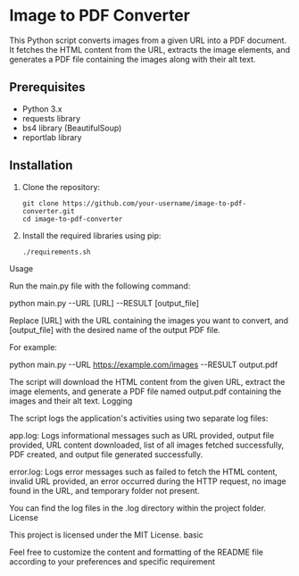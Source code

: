 # Image to PDF Converter

This Python script converts images from a given URL into a PDF document. It fetches the HTML content from the URL, extracts the image elements, and generates a PDF file containing the images along with their alt text.

## Prerequisites

- Python 3.x
- requests library
- bs4 library (BeautifulSoup)
- reportlab library

## Installation

1. Clone the repository:

   ```shell
   git clone https://github.com/your-username/image-to-pdf-converter.git
   cd image-to-pdf-converter

2. Install the required libraries using pip:

   ```shell
   ./requirements.sh

Usage

Run the main.py file with the following command:

python main.py --URL [URL] --RESULT [output_file]

Replace [URL] with the URL containing the images you want to convert, and [output_file] with the desired name of the output PDF file.

For example:

python main.py --URL https://example.com/images --RESULT output.pdf

The script will download the HTML content from the given URL, extract the image elements, and generate a PDF file named output.pdf containing the images and their alt text.
Logging

The script logs the application's activities using two separate log files:

app.log: Logs informational messages such as URL provided, output file provided, URL content downloaded, list of all images fetched successfully, PDF created, and output file generated successfully.

error.log: Logs error messages such as failed to fetch the HTML content, invalid URL provided, an error occurred during the HTTP request, no image found in the URL, and temporary folder not present.

You can find the log files in the .log directory within the project folder.
License

This project is licensed under the MIT License.
basic


Feel free to customize the content and formatting of the README file according to your preferences and specific requirement


